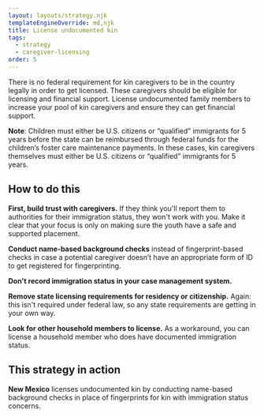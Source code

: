 ```yaml
---
layout: layouts/strategy.njk
templateEngineOverride: md,njk
title: License undocumented kin
tags:
  - strategy
  - caregiver-licensing
order: 5
---
```

There is no federal requirement for kin caregivers to be in the country legally in order to get licensed. These caregivers should be eligible for licensing and financial support. License undocumented family members to increase your pool of kin caregivers and ensure they can get financial support.

**Note**: Children must either be U.S. citizens or “qualified” immigrants for 5 years before the state can be reimbursed through federal funds for the children’s foster care maintenance payments. In these cases, kin caregivers themselves must either be U.S. citizens or “qualified” immigrants for 5 years.

## How to do this

**First, build trust with caregivers.** If they think you'll report them to authorities for their immigration status, they won't work with you. Make it clear that your focus is only on making sure the youth have a safe and supported placement.

**Conduct name-based background checks** instead of fingerprint-based checks in case a potential caregiver doesn’t have an appropriate form of ID to get registered for fingerprinting.

**Don't record immigration status in your case management system.**

**Remove state licensing requirements for residency or citizenship.** Again: this isn't required under federal law, so any state requirements are getting in your own way.

**Look for other household members to license.** As a workaround, you can license a household member who does have documented immigration status.

## This strategy in action

**New Mexico** licenses undocumented kin by conducting name-based background checks in place of fingerprints for kin with immigration status concerns.
